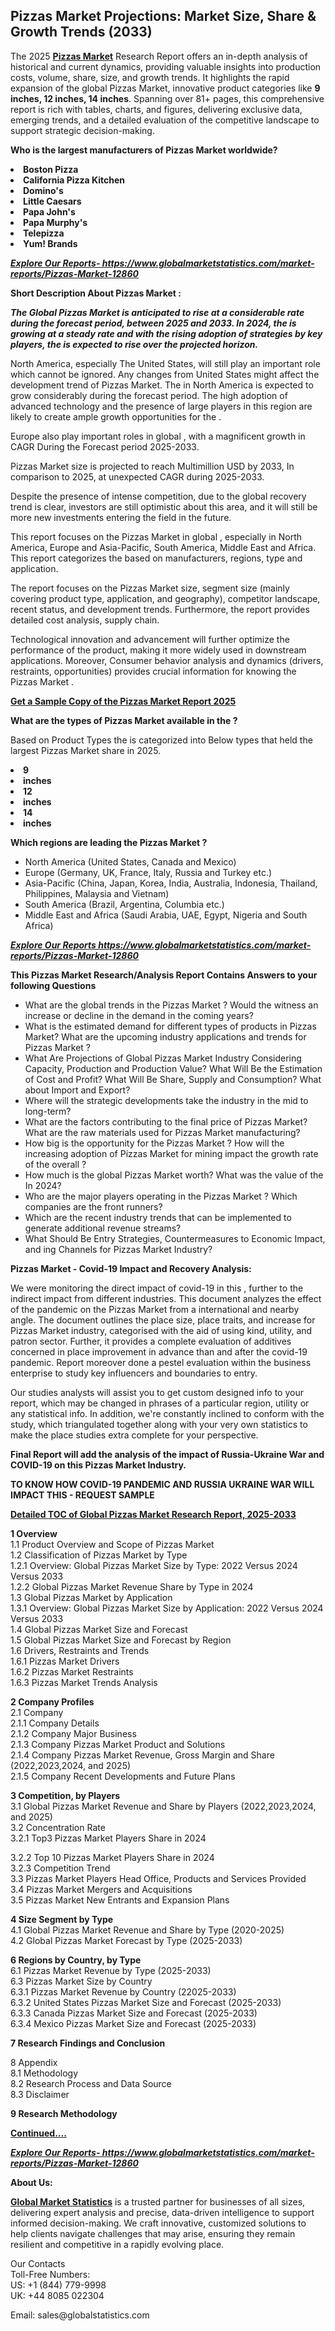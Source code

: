 <h2><strong>Pizzas Market Projections: Market Size, Share & Growth Trends (2033)</strong></h2><p>The 2025 <strong><a href="https://www.globalmarketstatistics.com/market-reports/Pizzas-Market-12860">Pizzas Market</a></strong> Research Report offers an in-depth analysis of historical and current dynamics, providing valuable insights into production costs, volume, share, size, and growth trends. It highlights the rapid expansion of the global Pizzas Market, innovative product categories like <strong>9 inches, 12 inches, 14 inches</strong>. Spanning over 81+ pages, this comprehensive report is rich with tables, charts, and figures, delivering exclusive data, emerging trends, and a detailed evaluation of the competitive landscape to support strategic decision-making.</p><p><strong>Who is the largest manufacturers of Pizzas Market worldwide?</strong></p><p><strong><li>Boston Pizza<li>California Pizza Kitchen<li>Domino's<li>Little Caesars<li>Papa John's<li>Papa Murphy's<li>Telepizza<li>Yum! Brands</strong></p><p><strong><em><a href="https://www.globalmarketstatistics.com/market-reports/Pizzas-Market-12860">Explore Our Reports-&nbsp;https://www.globalmarketstatistics.com/market-reports/Pizzas-Market-12860</a></em></strong></p><p><strong>Short Description About Pizzas Market :</strong></p><p><strong><em>The Global Pizzas Market is anticipated to rise at a considerable rate during the forecast period, between 2025 and 2033. In 2024, the is growing at a steady rate and with the rising adoption of strategies by key players, the is expected to rise over the projected horizon.</em></strong></p><p>North America, especially The United States, will still play an important role which cannot be ignored. Any changes from United States might affect the development trend of Pizzas Market. The in North America is expected to grow considerably during the forecast period. The high adoption of advanced technology and the presence of large players in this region are likely to create ample growth opportunities for the .</p><p>Europe also play important roles in global , with a magnificent growth in CAGR During the Forecast period 2025-2033.</p><p>Pizzas Market size is projected to reach Multimillion USD by 2033, In comparison to 2025, at unexpected CAGR during 2025-2033.</p><p>Despite the presence of intense competition, due to the global recovery trend is clear, investors are still optimistic about this area, and it will still be more new investments entering the field in the future.</p><p>This report focuses on the Pizzas Market in global , especially in North America, Europe and Asia-Pacific, South America, Middle East and Africa. This report categorizes the based on manufacturers, regions, type and application.</p><p>The report focuses on the Pizzas Market size, segment size (mainly covering product type, application, and geography), competitor landscape, recent status, and development trends. Furthermore, the report provides detailed cost analysis, supply chain.</p><p>Technological innovation and advancement will further optimize the performance of the product, making it more widely used in downstream applications. Moreover, Consumer behavior analysis and dynamics (drivers, restraints, opportunities) provides crucial information for knowing the Pizzas Market .</p><p><strong><a href="https://www.globalmarketstatistics.com/market-reports/Pizzas-Market-12860">Get a Sample Copy of the Pizzas Market Report 2025</a></strong></p><p><strong>What are the types of Pizzas Market available in the ?</strong></p><p>Based on Product Types the is categorized into Below types that held the largest Pizzas Market share in 2025.</p><p><strong><li>9<li>inches<li>12<li>inches<li>14<li>inches</strong></p><p><strong>Which regions are leading the Pizzas Market ?</strong></p><ul><li>North America (United States, Canada and Mexico)</li><li>Europe (Germany, UK, France, Italy, Russia and Turkey etc.)</li><li>Asia-Pacific (China, Japan, Korea, India, Australia, Indonesia, Thailand, Philippines, Malaysia and Vietnam)</li><li>South America (Brazil, Argentina, Columbia etc.)</li><li>Middle East and Africa (Saudi Arabia, UAE, Egypt, Nigeria and South Africa)</li></ul><p><strong><em><a href="https://www.globalmarketstatistics.com/market-reports/Pizzas-Market-12860">Explore Our Reports https://www.globalmarketstatistics.com/market-reports/Pizzas-Market-12860</a></em></strong></p><p><strong>This Pizzas Market Research/Analysis Report Contains Answers to your following Questions</strong></p><ul><li>What are the global trends in the Pizzas Market ? Would the witness an increase or decline in the demand in the coming years?</li><li>What is the estimated demand for different types of products in Pizzas Market? What are the upcoming industry applications and trends for Pizzas Market ?</li><li>What Are Projections of Global Pizzas Market Industry Considering Capacity, Production and Production Value? What Will Be the Estimation of Cost and Profit? What Will Be Share, Supply and Consumption? What about Import and Export?</li><li>Where will the strategic developments take the industry in the mid to long-term?</li><li>What are the factors contributing to the final price of Pizzas Market? What are the raw materials used for Pizzas Market manufacturing?</li><li>How big is the opportunity for the Pizzas Market ? How will the increasing adoption of Pizzas Market for mining impact the growth rate of the overall ?</li><li>How much is the global Pizzas Market worth? What was the value of the In 2024?</li><li>Who are the major players operating in the Pizzas Market ? Which companies are the front runners?</li><li>Which are the recent industry trends that can be implemented to generate additional revenue streams?</li><li>What Should Be Entry Strategies, Countermeasures to Economic Impact, and ing Channels for Pizzas Market Industry?</li></ul><p><strong>Pizzas Market - Covid-19 Impact and Recovery Analysis:</strong></p><p>We were monitoring the direct impact of covid-19 in this , further to the indirect impact from different industries. This document analyzes the effect of the pandemic on the Pizzas Market from a international and nearby angle. The document outlines the place size, place traits, and increase for Pizzas Market industry, categorised with the aid of using kind, utility, and patron sector. Further, it provides a complete evaluation of additives concerned in place improvement in advance than and after the covid-19 pandemic. Report moreover done a pestel evaluation within the business enterprise to study key influencers and boundaries to entry.</p><p>Our studies analysts will assist you to get custom designed info to your report, which may be changed in phrases of a particular region, utility or any statistical info. In addition, we're constantly inclined to conform with the study, which triangulated together along with your very own statistics to make the place studies extra complete for your perspective.</p><p><strong>Final Report will add the analysis of the impact of Russia-Ukraine War and COVID-19 on this Pizzas Market Industry.</strong></p><p><strong>TO KNOW HOW COVID-19 PANDEMIC AND RUSSIA UKRAINE WAR WILL IMPACT THIS - REQUEST SAMPLE</strong></p><p><strong><a href="https://www.globalmarketstatistics.com/market-reports/Pizzas-Market-12860">Detailed TOC of Global Pizzas Market Research Report, 2025-2033</a></strong></p><p><strong>1 Overview</strong><br /> 1.1 Product Overview and Scope of Pizzas Market<br /> 1.2 Classification of Pizzas Market by Type<br /> 1.2.1 Overview: Global Pizzas Market Size by Type: 2022 Versus 2024 Versus 2033<br /> 1.2.2 Global Pizzas Market Revenue Share by Type in 2024<br /> 1.3 Global Pizzas Market by Application<br /> 1.3.1 Overview: Global Pizzas Market Size by Application: 2022&nbsp;Versus 2024 Versus 2033<br /> 1.4 Global Pizzas Market Size and Forecast<br /> 1.5 Global Pizzas Market Size and Forecast by Region<br /> 1.6 Drivers, Restraints and Trends<br /> 1.6.1 Pizzas Market Drivers<br /> 1.6.2 Pizzas Market Restraints<br /> 1.6.3 Pizzas Market Trends Analysis</p><p><strong>2 Company Profiles</strong><br /> 2.1 Company<br /> 2.1.1 Company Details<br /> 2.1.2 Company Major Business<br /> 2.1.3 Company Pizzas Market Product and Solutions<br /> 2.1.4 Company Pizzas Market Revenue, Gross Margin and Share (2022,2023,2024, and 2025)<br /> 2.1.5 Company Recent Developments and Future Plans</p><p><strong>3 Competition, by Players</strong><br /> 3.1 Global Pizzas Market Revenue and Share by Players (2022,2023,2024, and 2025)<br /> 3.2 Concentration Rate<br /> 3.2.1 Top3 Pizzas Market Players Share in 2024</p><p>3.2.2 Top 10 Pizzas Market Players Share in 2024<br /> 3.2.3 Competition Trend<br /> 3.3 Pizzas Market Players Head Office, Products and Services Provided<br /> 3.4 Pizzas Market Mergers and Acquisitions<br /> 3.5 Pizzas Market New Entrants and Expansion Plans</p><p><strong>4 Size Segment by Type</strong><br /> 4.1 Global Pizzas Market Revenue and Share by Type (2020-2025)<br /> 4.2 Global Pizzas Market Forecast by Type (2025-2033)</p><p><strong>6 Regions by Country, by Type</strong><br /> 6.1 Pizzas Market Revenue by Type (2025-2033)<br /> 6.3 Pizzas Market Size by Country<br /> 6.3.1 Pizzas Market Revenue by Country (22025-2033)<br /> 6.3.2 United States Pizzas Market Size and Forecast (2025-2033)<br /> 6.3.3 Canada Pizzas Market Size and Forecast (2025-2033)<br /> 6.3.4 Mexico Pizzas Market Size and Forecast (2025-2033)</p><p><strong>7 Research Findings and Conclusion</strong></p><p>8 Appendix<br /> 8.1 Methodology<br /> 8.2 Research Process and Data Source<br /> 8.3 Disclaimer</p><p><strong>9 Research Methodology</strong></p><p><strong><a href="https://www.globalmarketstatistics.com/market-reports/Pizzas-Market-12860">Continued&hellip;.</a></strong></p><p><strong><em><a href="https://www.globalmarketstatistics.com/market-reports/Pizzas-Market-12860">Explore Our Reports-&nbsp;https://www.globalmarketstatistics.com/market-reports/Pizzas-Market-12860</a></em></strong></p><p><strong>About Us:</strong></p><p><strong><a href="https://www.globalmarketstatistics.com/">Global Market Statistics</a></strong> is a trusted partner for businesses of all sizes, delivering expert analysis and precise, data-driven intelligence to support informed decision-making. We craft innovative, customized solutions to help clients navigate challenges that may arise, ensuring they remain resilient and competitive in a rapidly evolving place.</p><p>Our Contacts<br /> Toll-Free Numbers:<br /> US: +1 (844) 779-9998<br /> UK: +44 8085 022304</p><p>Email: sales@globalstatistics.com</p>

